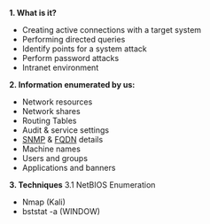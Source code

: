 **1. What is it?**
- Creating active connections with a target system
- Performing directed queries
- Identify points for a system attack
- Perform password attacks
- Intranet environment

**2. Information enumerated by us:**
- Network resources
- Network shares
- Routing Tables
- Audit & service settings
- [SNMP](https://www.fortra.com/resources/articles/snmp-basics-what-it-and-how-it-works) & [FQDN](https://www.f5.com/glossary/fqdn) details
- Machine names
- Users and groups
- Applications and banners

**3. Techniques**
3.1 NetBIOS Enumeration
- Nmap (Kali)
- bststat -a <IP> (WINDOW)
